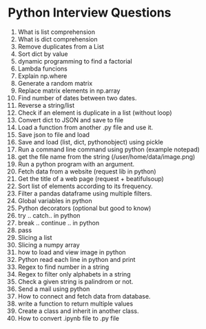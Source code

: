 # Python Interview Questions

1. What is list comprehension
2. What is dict comprehension
3. Remove duplicates from a List
4. Sort dict by value
5. dynamic programming to find a factorial
6. Lambda funcions
7. Explain np.where
8. Generate a random matrix
9. Replace matrix elements in np.array
10. Find number of dates between two dates.
11. Reverse a string/list
12. Check if an element is duplicate in a list (without loop)
13. Convert dict to JSON and save to file
14. Load a function from another .py file and use it. 
15. Save json to file and load
16. Save and load (list, dict, pythonobject) using pickle
17. Run a command line command using python (example notepad)
18. get the file name from the string (/user/home/data/image.png)
19. Run a python program with an argument.
20. Fetch data from a website (request lib in python)
21. Get the title of a web page (request + beatifulsoup)
22. Sort list of elements according to its frequency.
23. Filter a pandas dataframe using multiple filters.
24. Global variables in python
25. Python decorators (optional but good to know)
26. try .. catch.. in python
27. break .. continue .. in python
28. pass 
29. Slicing a list
30. Slicing a numpy array
31. how to load and view image in python
32. Python read each line in python and print
33. Regex to find number in a string
34. Regex to filter only alphabets in a string 
35. Check a given string is palindrom or not. 
36. Send a mail using python
37. How to connect and fetch data from database.
38. write a function to return multiple values 
39. Create a class and inherit in another class.
40. How to convert .ipynb file to .py file
